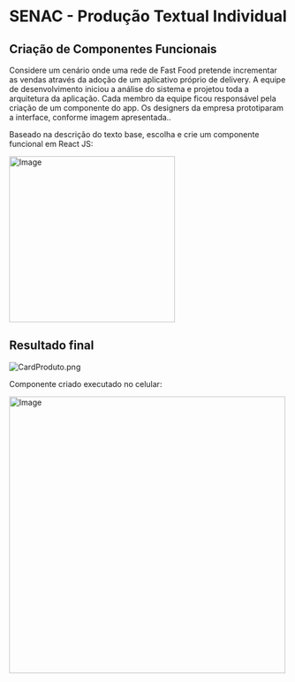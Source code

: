 # SENAC - Produção Textual Individual

## Criação de Componentes Funcionais

Considere um cenário onde uma rede de Fast Food pretende incrementar as
vendas através da adoção de um aplicativo próprio de delivery. A equipe de
desenvolvimento iniciou a análise do sistema e projetou toda a arquitetura da
aplicação. Cada membro da equipe ficou responsável pela criação de um
componente do app. Os designers da empresa prototiparam a interface, conforme
imagem apresentada..

Baseado na descrição do texto base, escolha e crie um componente funcional em
React JS:

<img src="assets/Componente-de-produto.png" alt="Image" height="300">

## Resultado final

![CardProduto.png](assets/CardProduto.png "Imagem do componente criado. 3 cards contendo informações do lanche e a imagem do lanche ao lado.")

Componente criado executado no celular:

<img src="assets/Componente_criado_executado_no_celular.gif" alt="Image" height="500">